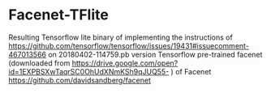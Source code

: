 # Facenet-TFlite

Resulting Tensorflow lite binary of implementing the instructions of https://github.com/tensorflow/tensorflow/issues/19431#issuecomment-467013566 on 20180402-114759.pb version Tensorflow pre-trained facenet (downloaded from https://drive.google.com/open?id=1EXPBSXwTaqrSC0OhUdXNmKSh9qJUQ55- ) of Facenet https://github.com/davidsandberg/facenet

